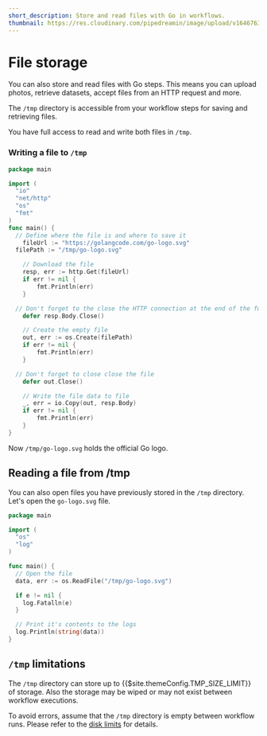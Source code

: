 ```yaml
---
short_description: Store and read files with Go in workflows.
thumbnail: https://res.cloudinary.com/pipedreamin/image/upload/v1646763737/docs/icons/icons8-opened-folder_y60u9l.svg
---
```


# File storage

You can also store and read files with Go steps. This means you can upload photos, retrieve datasets, accept files from an HTTP request and more.

The `/tmp` directory is accessible from your workflow steps for saving and retrieving files.

You have full access to read and write both files in `/tmp`.

### Writing a file to `/tmp`

```go
package main

import (
  "io"
  "net/http"
  "os"
  "fmt"
)
func main() {
  // Define where the file is and where to save it
	fileUrl := "https://golangcode.com/go-logo.svg"
  filePath := "/tmp/go-logo.svg"

	// Download the file
	resp, err := http.Get(fileUrl)
	if err != nil {
		fmt.Println(err)
	}

  // Don't forget to the close the HTTP connection at the end of the function
	defer resp.Body.Close()

	// Create the empty file
	out, err := os.Create(filePath)
	if err != nil {
		fmt.Println(err)
	}

  // Don't forget to close close the file
	defer out.Close()

	// Write the file data to file
	_, err = io.Copy(out, resp.Body)
	if err != nil {
		fmt.Println(err)
	}
}
```

Now `/tmp/go-logo.svg` holds the official Go logo.

## Reading a file from /tmp

You can also open files you have previously stored in the `/tmp` directory. Let's open the `go-logo.svg` file.

```go
package main

import (
  "os"
  "log"
)

func main() {
  // Open the file
  data, err := os.ReadFile("/tmp/go-logo.svg")

  if e != nil {
    log.Fatalln(e)
  }

  // Print it's contents to the logs
  log.Println(string(data))
}
```

## `/tmp` limitations

The `/tmp` directory can store up to {{$site.themeConfig.TMP_SIZE_LIMIT}} of storage. Also the storage may be wiped or may not exist between workflow executions.

To avoid errors, assume that the `/tmp` directory is empty between workflow runs. Please refer to the [disk limits](/limits/#disk) for details.
